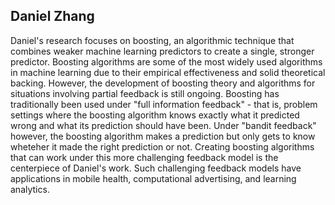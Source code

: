 ## Daniel Zhang

Daniel's research focuses on boosting, an algorithmic technique that combines weaker machine
learning predictors to create a single, stronger predictor. Boosting algorithms are some
of the most widely used algorithms in machine learning due to their empirical effectiveness
and solid theoretical backing. However, the development of boosting theory and algorithms
for situations involving partial feedback is still ongoing.
Boosting has traditionally been used under "full information feedback" - that is, problem
settings where the boosting algorithm knows exactly what it predicted wrong and what its
prediction should have been. Under "bandit feedback" however, the boosting algorithm
makes a prediction but only gets to know wheteher it made the right prediction or not.
Creating boosting algorithms that can
work under this more challenging feedback model is the centerpiece of Daniel's work. Such challenging
feedback models have applications in mobile health, computational advertising, and learning analytics.
